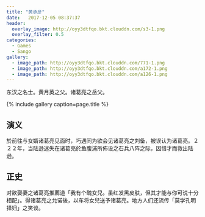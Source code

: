 ```yaml
---
title: "黄承彦"
date:   2017-12-05 08:37:37
header:
  overlay_image: http://oyy3dtfqo.bkt.clouddn.com/s3-1.png
  overlay_filter: 0.5
categories:
  - Games
  - Sango
gallery:
  - image_path: http://oyy3dtfqo.bkt.clouddn.com/771-1.png
  - image_path: http://oyy3dtfqo.bkt.clouddn.com/a172-1.png
  - image_path: http://oyy3dtfqo.bkt.clouddn.com/a126-1.png
---
```


东汉之名士。黄月英之父。诸葛亮之岳父。

{% include gallery caption=page.title %}

## 演义

於前往与女婿诸葛亮见面时，巧遇同为欲会见诸葛亮之刘备，被误认为诸葛亮。２２２年，当陆逊迷失在诸葛亮於鱼腹浦所佈设之石兵八阵之际，因惜才而救出陆逊。

## 正史

对欲娶妻之诸葛亮推薦道「我有个醜女兒。虽红发黑皮肤，但其才能与你可说十分相配」。得诸葛亮之允诺後，以车将女兒送予诸葛亮。地方人们还流传「莫学孔明择妇」之笑谈。
